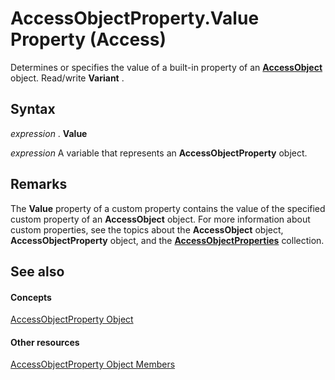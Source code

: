 
# AccessObjectProperty.Value Property (Access)

Determines or specifies the value of a built-in property of an  **[AccessObject](8a770b33-5bff-120a-6707-ca214ee5ced3.md)** object. Read/write **Variant** .


## Syntax

 _expression_ . **Value**

 _expression_ A variable that represents an **AccessObjectProperty** object.


## Remarks

The  **Value** property of a custom property contains the value of the specified custom property of an **AccessObject** object. For more information about custom properties, see the topics about the **AccessObject** object, **AccessObjectProperty** object, and the **[AccessObjectProperties](2df86891-6038-d147-2a32-f1c77b841067.md)** collection.


## See also


#### Concepts


[AccessObjectProperty Object](b1a44d34-8ca1-af7d-1878-f2c14fb481f7.md)
#### Other resources


[AccessObjectProperty Object Members](da6c2072-8cf1-7a98-c62a-d559eb3d381d.md)
